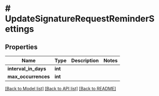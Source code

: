# # UpdateSignatureRequestReminderSettings

## Properties

Name | Type | Description | Notes
------------ | ------------- | ------------- | -------------
**interval_in_days** | **int** |  |
**max_occurrences** | **int** |  |

[[Back to Model list]](../../README.md#models) [[Back to API list]](../../README.md#endpoints) [[Back to README]](../../README.md)
